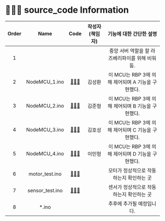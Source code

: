 # 👩🏾‍🏫 source_code Information

| Order 	|       Name      	| Code 	| 작성자(책임자) 	|              기능에 대한 간단한 설명              	|
|:-----:	|:---------------:	|:----:	|:--------------:	|:-------------------------------------------------:	|
|   1   	|                 	|      	|                	|  중앙 서버 역할을 할 라즈베리파이를 위해 비워둠.  	|
|   2   	|  NodeMCU_1.ino  	|   [💾💾💾](NodeMCU_1.ino)   	|        김성환      	| 이 MCU는 RBP 3에 의해 제어되며 A 기능을 구현했다. 	|
|   3   	|  NodeMCU_2.ino  	|   [💾💾💾](NodeMCU_2.ino)   	|        김준형        	| 이 MCU는 RBP 3에 의해 제어되며 B 기능을 구현했다. 	|
|   4   	|  NodeMCU_3.ino  	|   [💾💾💾](NodeMCU_3.ino)  	|        김호성        	| 이 MCU는 RBP 3에 의해 제어되며 C 기능을 구현했다. 	|
|   5   	|  NodeMCU_4.ino  	|   [💾💾💾](NodeMCU_4.ino)   	|        이민형        	| 이 MCU는 RBP 3에 의해 제어되며 D 기능을 구현했다. 	|
|   6   	|  motor_test.ino 	|   [💾💾💾](motor_test.ino)   	|                	|      모터가 정상적으로 작동하는지 확인하는 곳     	|
|   7   	| sensor_test.ino 	|   [💾💾💾](sensor_test.ino)   	|                	|      센서가 정상적으로 작동하는지 확인하는 곳     	|
|   8   	|      *.ino      	|      	|                	|             추후에 추가될 예정입니다.             	|